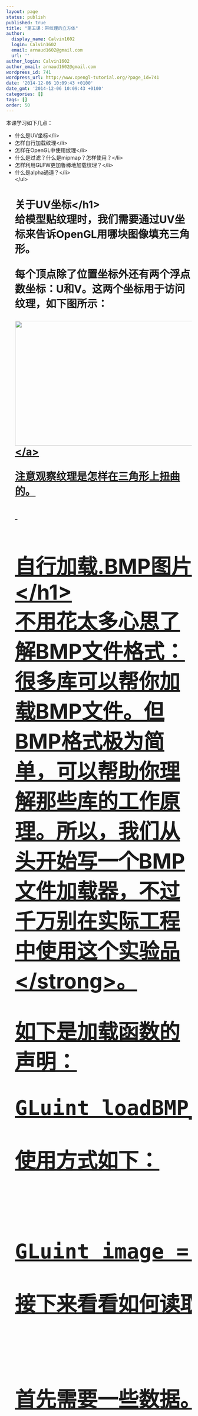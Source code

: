 ```yaml
---
layout: page
status: publish
published: true
title: "第五课：带纹理的立方体"
author:
  display_name: Calvin1602
  login: Calvin1602
  email: arnaud1602@gmail.com
  url: ''
author_login: Calvin1602
author_email: arnaud1602@gmail.com
wordpress_id: 741
wordpress_url: http://www.opengl-tutorial.org/?page_id=741
date: '2014-12-06 10:09:43 +0100'
date_gmt: '2014-12-06 10:09:43 +0100'
categories: []
tags: []
order: 50
---
```

<p>本课学习如下几点：</p>
<ul>
<li>什么是UV坐标<&#47;li>
<li>怎样自行加载纹理<&#47;li>
<li>怎样在OpenGL中使用纹理<&#47;li>
<li>什么是过滤？什么是mipmap？怎样使用？<&#47;li>
<li>怎样利用GLFW更加鲁棒地加载纹理？<&#47;li>
<li>什么是alpha通道？<&#47;li><br />
<&#47;ul></p>
<h1>关于UV坐标<&#47;h1><br />
给模型贴纹理时，我们需要通过UV坐标来告诉OpenGL用哪块图像填充三角形。</p>
<p>每个顶点除了位置坐标外还有两个浮点数坐标：U和V。这两个坐标用于访问纹理，如下图所示：</p>
<p><a href="http:&#47;&#47;www.opengl-tutorial.org&#47;wp-content&#47;uploads&#47;2011&#47;04&#47;UVintro.png"><img class="alignnone size-full wp-image-116" src="http:&#47;&#47;www.opengl-tutorial.org&#47;wp-content&#47;uploads&#47;2011&#47;04&#47;UVintro.png" alt="" width="662" height="337" &#47;><&#47;a></p>
<p>注意观察纹理是怎样在三角形上扭曲的。</p>
<p>&nbsp;</p>
<h1>自行加载.BMP图片<&#47;h1><br />
不用花太多心思了解BMP文件格式：很多库可以帮你加载BMP文件。但BMP格式极为简单，可以帮助你理解那些库的工作原理。所以，我们从头开始写一个BMP文件加载器，不过<strong>千万别在实际工程中使用这个实验品<&#47;strong>。</p>
<p>如下是加载函数的声明：</p>
<pre>GLuint loadBMP_custom(const char * imagepath);<&#47;pre><br />
使用方式如下：</p>
<pre>GLuint image = loadBMP_custom(".&#47;my_texture.bmp");<&#47;pre><br />
接下来看看如何读取BMP文件。</p>
<p>首先需要一些数据。读取文件时将设置这些变量。</p>
<pre>&#47;&#47; Data read from the header of the BMP file<br />
unsigned char header[54]; &#47;&#47; Each BMP file begins by a 54-bytes header<br />
unsigned int dataPos;     &#47;&#47; Position in the file where the actual data begins<br />
unsigned int width, height;<br />
unsigned int imageSize;   &#47;&#47; = width*height*3<br />
&#47;&#47; Actual RGB data<br />
unsigned char * data;<&#47;pre><br />
现在正式开始打开文件。</p>
<pre>&#47;&#47; Open the file<br />
FILE * file = fopen(imagepath,"rb");<br />
if (!file)<br />
{<br />
    printf("Image could not be openedn");<br />
    return 0;<br />
}<&#47;pre><br />
文件一开始是54字节长的文件头，用于标识&ldquo;这是不是一个BMP文件&rdquo;、图像大小、像素位等等。来读取文件头吧：</p>
<pre>if ( fread(header, 1, 54, file)!=54 ){ &#47;&#47; If not 54 bytes read : problem<br />
    printf("Not a correct BMP filen");<br />
    return false;<br />
}<&#47;pre></p>
<p>文件头总是以&ldquo;BM&rdquo;开头。实际上，如果用十六进制编辑器打开BMP文件，您会看到如下情形：</p>
<p><a href="http:&#47;&#47;www.opengl-tutorial.org&#47;wp-content&#47;uploads&#47;2011&#47;04&#47;hexbmp.png"><img class="alignnone size-full wp-image-662" src="http:&#47;&#47;www.opengl-tutorial.org&#47;wp-content&#47;uploads&#47;2011&#47;04&#47;hexbmp.png" alt="" width="541" height="128" &#47;><&#47;a></p>
<p>因此得检查一下头两个字节是否确为&lsquo;B&rsquo;和&lsquo;M&rsquo;：</p>
<pre>if ( header[0]!='B' || header[1]!='M' ){<br />
    printf("Not a correct BMP filen");<br />
    return 0;<br />
}<&#47;pre><br />
现在可以读取文件中图像大小、数据位置等信息了：</p>
<pre>&#47;&#47; Read ints from the byte array<br />
dataPos    = *(int*)&amp;(header[0x0A]);<br />
imageSize  = *(int*)&amp;(header[0x22]);<br />
width      = *(int*)&amp;(header[0x12]);<br />
height     = *(int*)&amp;(header[0x16]);<&#47;pre><br />
如果这些信息缺失，您得手动补齐：</p>
<pre>&#47;&#47; Some BMP files are misformatted, guess missing information<br />
if (imageSize==0)    imageSize=width*height*3; &#47;&#47; 3 : one byte for each Red, Green and Blue component<br />
if (dataPos==0)      dataPos=54; &#47;&#47; The BMP header is done that way<&#47;pre><br />
现在我们知道了图像的大小，可以为之分配一些内存，把图像读进去：</p>
<pre>&#47;&#47; Create a buffer<br />
data = new unsigned char [imageSize];</p>
<p>&#47;&#47; Read the actual data from the file into the buffer<br />
fread(data,1,imageSize,file);</p>
<p>&#47;&#47;Everything is in memory now, the file can be closed<br />
fclose(file);<&#47;pre><br />
到了真正的OpenGL部分了。创建纹理和创建顶点缓冲差不多：创建一个纹理、绑定、填充、配置。</p>
<p>在glTexImage2D函数中，GL_RGB表示颜色由三个分量构成，GL_BGR则说明了颜色在内存中的存储格式。实际上，BMP存储的并不是RGB，而是BGR，因此得把这个告诉OpenGL。</p>
<pre>&#47;&#47; Create one OpenGL texture<br />
GLuint textureID;<br />
glGenTextures(1, &amp;textureID);</p>
<p>&#47;&#47; "Bind" the newly created texture : all future texture functions will modify this texture<br />
glBindTexture(GL_TEXTURE_2D, textureID);</p>
<p>&#47;&#47; Give the image to OpenGL<br />
glTexImage2D(GL_TEXTURE_2D, 0,GL_RGB, width, height, 0, GL_BGR, GL_UNSIGNED_BYTE, data);</p>
<p>glTexParameteri(GL_TEXTURE_2D, GL_TEXTURE_MAG_FILTER, GL_NEAREST);<br />
glTexParameteri(GL_TEXTURE_2D, GL_TEXTURE_MIN_FILTER, GL_NEAREST);<&#47;pre><br />
稍后再解释最后两行代码。同时，得在C++代码中使用刚写好的函数加载一个纹理：</p>
<pre>GLuint Texture = loadBMP_custom("uvtemplate.bmp");<&#47;pre><br />
另外十分重要的一点：<strong> 使用2次幂（power-of-two）的纹理！<&#47;strong></p>
<ul>
<li>优质纹理： 128*128*, 256*256, 1024*1024, 2*2...<&#47;li>
<li>劣质纹理： 127*128, 3*5, ...<&#47;li>
<li>勉强可以但很怪异的纹理： 128*256<&#47;li><br />
<&#47;ul></p>
<h1>在OpenGL中使用纹理<&#47;h1><br />
先来看看片段着色器。大部分代码一目了然：</p>
<pre>#version 330 core</p>
<p>&#47;&#47; Interpolated values from the vertex shaders<br />
in vec2 UV;</p>
<p>&#47;&#47; Ouput data<br />
out vec3 color;</p>
<p>&#47;&#47; Values that stay constant for the whole mesh.<br />
uniform sampler2D myTextureSampler;</p>
<p>void main(){</p>
<p>    &#47;&#47; Output color = color of the texture at the specified UV<br />
    color = texture( myTextureSampler, UV ).rgb;<br />
}<&#47;pre><br />
注意三点：</p>
<ul>
<li>片段着色器需要UV坐标。看似合情合理。<&#47;li>
<li>同时也需要一个&ldquo;Sampler2D&rdquo;来获知要加载哪一个纹理（同一个着色器中可以访问多个纹理）<&#47;li>
<li>最后一点，用texture()访问纹理，该方法返回一个(R,G,B,A)的vec4变量。马上就会了解到分量A。<&#47;li><br />
<&#47;ul><br />
顶点着色器也很简单，只需把UV坐标传给片段着色器：</p>
<pre>#version 330 core</p>
<p>&#47;&#47; Input vertex data, different for all executions of this shader.<br />
layout(location = 0) in vec3 vertexPosition_modelspace;<br />
layout(location = 1) in vec2 vertexUV;</p>
<p>&#47;&#47; Output data ; will be interpolated for each fragment.<br />
out vec2 UV;</p>
<p>&#47;&#47; Values that stay constant for the whole mesh.<br />
uniform mat4 MVP;</p>
<p>void main(){</p>
<p>    &#47;&#47; Output position of the vertex, in clip space : MVP * position<br />
    gl_Position =&nbsp; MVP * vec4(vertexPosition_modelspace,1);</p>
<p>    &#47;&#47; UV of the vertex. No special space for this one.<br />
    UV = vertexUV;<br />
}<&#47;pre><br />
还记得第四课中的&ldquo;layout(location = 1) in vec2 vertexUV&rdquo;吗？我们得在这儿把相同的事情再做一遍，但这次的缓冲中放的不是(R,G,B)三元组，而是(U,V)数对。</p>
<pre>&#47;&#47; Two UV coordinatesfor each vertex. They were created with Blender. You'll learn shortly how to do this yourself.<br />
static const GLfloat g_uv_buffer_data[] = {<br />
    0.000059f, 1.0f-0.000004f,<br />
    0.000103f, 1.0f-0.336048f,<br />
    0.335973f, 1.0f-0.335903f,<br />
    1.000023f, 1.0f-0.000013f,<br />
    0.667979f, 1.0f-0.335851f,<br />
    0.999958f, 1.0f-0.336064f,<br />
    0.667979f, 1.0f-0.335851f,<br />
    0.336024f, 1.0f-0.671877f,<br />
    0.667969f, 1.0f-0.671889f,<br />
    1.000023f, 1.0f-0.000013f,<br />
    0.668104f, 1.0f-0.000013f,<br />
    0.667979f, 1.0f-0.335851f,<br />
    0.000059f, 1.0f-0.000004f,<br />
    0.335973f, 1.0f-0.335903f,<br />
    0.336098f, 1.0f-0.000071f,<br />
    0.667979f, 1.0f-0.335851f,<br />
    0.335973f, 1.0f-0.335903f,<br />
    0.336024f, 1.0f-0.671877f,<br />
    1.000004f, 1.0f-0.671847f,<br />
    0.999958f, 1.0f-0.336064f,<br />
    0.667979f, 1.0f-0.335851f,<br />
    0.668104f, 1.0f-0.000013f,<br />
    0.335973f, 1.0f-0.335903f,<br />
    0.667979f, 1.0f-0.335851f,<br />
    0.335973f, 1.0f-0.335903f,<br />
    0.668104f, 1.0f-0.000013f,<br />
    0.336098f, 1.0f-0.000071f,<br />
    0.000103f, 1.0f-0.336048f,<br />
    0.000004f, 1.0f-0.671870f,<br />
    0.336024f, 1.0f-0.671877f,<br />
    0.000103f, 1.0f-0.336048f,<br />
    0.336024f, 1.0f-0.671877f,<br />
    0.335973f, 1.0f-0.335903f,<br />
    0.667969f, 1.0f-0.671889f,<br />
    1.000004f, 1.0f-0.671847f,<br />
    0.667979f, 1.0f-0.335851f<br />
};<&#47;pre><br />
上述UV坐标对应于下面的模型：</p>
<p><a href="http:&#47;&#47;www.opengl-tutorial.org&#47;wp-content&#47;uploads&#47;2011&#47;04&#47;uv_mapping_blender.png"><img class="alignnone size-medium wp-image-115" src="http:&#47;&#47;www.opengl-tutorial.org&#47;wp-content&#47;uploads&#47;2011&#47;04&#47;uv_mapping_blender-300x222.png" alt="" width="300" height="222" &#47;><&#47;a></p>
<p>其余的就很清楚了。创建一个缓冲、绑定、填充、配置，像往常一样绘制顶点缓冲对象。要注意把glVertexAttribPointer的第二个参数（大小）3改成2。</p>
<p>结果如下：</p>
<p><a href="http:&#47;&#47;www.opengl-tutorial.org&#47;wp-content&#47;uploads&#47;2011&#47;04&#47;nearfiltering.png"><img class="alignnone size-full wp-image-119" src="http:&#47;&#47;www.opengl-tutorial.org&#47;wp-content&#47;uploads&#47;2011&#47;04&#47;nearfiltering.png" alt="" width="533" height="557" &#47;><&#47;a></p>
<p>放大后：</p>
<p><a href="http:&#47;&#47;www.opengl-tutorial.org&#47;wp-content&#47;uploads&#47;2011&#47;04&#47;nearfiltering_zoom.png"><img class="alignnone size-full wp-image-120" src="http:&#47;&#47;www.opengl-tutorial.org&#47;wp-content&#47;uploads&#47;2011&#47;04&#47;nearfiltering_zoom.png" alt="" width="348" height="340" &#47;><&#47;a></p>
<h1>什么是过滤和mipmap？怎样使用？<&#47;h1><br />
正如在上面截图中看到的，纹理质量不是很好。这是因为在loadBMP_custom函数中，有如下两行代码：</p>
<pre>glTexParameteri(GL_TEXTURE_2D, GL_TEXTURE_MAG_FILTER, GL_NEAREST);<br />
glTexParameteri(GL_TEXTURE_2D, GL_TEXTURE_MIN_FILTER, GL_NEAREST);<&#47;pre><br />
这意味着在片段着色器中，texture()将直接提取位于(U,V)坐标的纹素（texel）。</p>
<p><a href="http:&#47;&#47;www.opengl-tutorial.org&#47;wp-content&#47;uploads&#47;2011&#47;04&#47;nearest.png"><img class="alignnone size-full wp-image-130" src="http:&#47;&#47;www.opengl-tutorial.org&#47;wp-content&#47;uploads&#47;2011&#47;04&#47;nearest.png" alt="" width="440" height="240" &#47;><&#47;a></p>
<p>有几种方法可以改善这一状况。</p>
<h2>线性过滤（Linear filtering）<&#47;h2><br />
若采用线性过滤。texture()会查看周围的纹素，然后根据UV坐标距离各纹素中心的距离来混合颜色。这就避免了前面看到的锯齿状边缘。</p>
<p><a href="http:&#47;&#47;www.opengl-tutorial.org&#47;wp-content&#47;uploads&#47;2011&#47;04&#47;linear1.png"><img class="alignnone size-full wp-image-133" src="http:&#47;&#47;www.opengl-tutorial.org&#47;wp-content&#47;uploads&#47;2011&#47;04&#47;linear1.png" alt="" width="440" height="240" &#47;><&#47;a></p>
<p>线性过滤可以显著改善纹理质量，应用的也很多。但若想获得更高质量的纹理，可以采用各向异性过滤，不过速度有些慢。</p>
<h2>各向异性过滤（Anisotropic filtering）<&#47;h2><br />
这种方法逼近了真正片断中的纹素区块。例如下图中稍稍旋转了的纹理，各向异性过滤将沿蓝色矩形框的主方向，作一定数量的采样（即所谓的&ldquo;各向异性层级&rdquo;），计算出其内的颜色。</p>
<p><a href="http:&#47;&#47;www.opengl-tutorial.org&#47;wp-content&#47;uploads&#47;2011&#47;04&#47;aniso.png"><img class="alignnone size-full wp-image-131" src="http:&#47;&#47;www.opengl-tutorial.org&#47;wp-content&#47;uploads&#47;2011&#47;04&#47;aniso.png" alt="" width="440" height="240" &#47;><&#47;a></p>
<h2>Mipmaps<&#47;h2><br />
线性过滤和各向异性过滤都存在一个共同的问题。那就是如果从远处观察纹理，只对4个纹素作混合显得不够。实际上，如果3D模型位于很远的地方，屏幕上只看得见一个片断（像素），那计算平均值得出最终颜色值时，图像所有的纹素都应该考虑在内。很显然，这种做法没有考虑性能问题。撇开两种过滤方法不谈，这里要介绍的是mipmap技术：</p>
<p><a href="http:&#47;&#47;en.wikipedia.org&#47;wiki&#47;File:MipMap_Example_STS101.jpg"><img class="alignnone" src="http:&#47;&#47;upload.wikimedia.org&#47;wikipedia&#47;commons&#47;5&#47;5c&#47;MipMap_Example_STS101.jpg" alt="" width="384" height="256" &#47;><&#47;a></p>
<ul>
<li>一开始，把图像缩小到原来的1&#47;2，然后依次缩小，直到图像只有1x1大小（应该是图像所有纹素的平均值）<&#47;li>
<li>绘制模型时，根据纹素大小选择合适的mipmap。<&#47;li>
<li>可以选用nearest、linear、anisotropic等任意一种滤波方式来对mipmap采样。<&#47;li>
<li>要想效果更好，可以对两个mipmap采样然后混合，得出结果。<&#47;li><br />
<&#47;ul><br />
好在这个比较简单，OpenGL都帮我们做好了，只需一个简单的调用：</p>
<pre>&#47;&#47; When MAGnifying the image (no bigger mipmap available), use LINEAR filtering<br />
glTexParameteri(GL_TEXTURE_2D, GL_TEXTURE_MAG_FILTER, GL_LINEAR);<br />
&#47;&#47; When MINifying the image, use a LINEAR blend of two mipmaps, each filtered LINEARLY too<br />
glTexParameteri(GL_TEXTURE_2D, GL_TEXTURE_MIN_FILTER, GL_LINEAR_MIPMAP_LINEAR);<br />
&#47;&#47; Generate mipmaps, by the way.<br />
glGenerateMipmap(GL_TEXTURE_2D);<&#47;pre></p>
<h1>怎样利用GLFW加载纹理？<&#47;h1><br />
我们的loadBMP_custom函数很棒，因为这是我们自己写的！不过用专门的库更好。GLFW就可以加载纹理（仅限TGA文件）：</p>
<pre>GLuint loadTGA_glfw(const char * imagepath){</p>
<p>    &#47;&#47; Create one OpenGL texture<br />
    GLuint textureID;<br />
    glGenTextures(1, &amp;textureID);</p>
<p>    &#47;&#47; "Bind" the newly created texture : all future texture functions will modify this texture<br />
    glBindTexture(GL_TEXTURE_2D, textureID);</p>
<p>    &#47;&#47; Read the file, call glTexImage2D with the right parameters<br />
    glfwLoadTexture2D(imagepath, 0);</p>
<p>    &#47;&#47; Nice trilinear filtering.<br />
    glTexParameteri(GL_TEXTURE_2D, GL_TEXTURE_WRAP_S, GL_REPEAT);<br />
    glTexParameteri(GL_TEXTURE_2D, GL_TEXTURE_WRAP_T, GL_REPEAT);<br />
    glTexParameteri(GL_TEXTURE_2D, GL_TEXTURE_MAG_FILTER, GL_LINEAR);<br />
    glTexParameteri(GL_TEXTURE_2D, GL_TEXTURE_MIN_FILTER, GL_LINEAR_MIPMAP_LINEAR);<br />
    glGenerateMipmap(GL_TEXTURE_2D);</p>
<p>    &#47;&#47; Return the ID of the texture we just created<br />
    return textureID;<br />
}<&#47;pre></p>
<h1>压缩纹理<&#47;h1><br />
学到这儿，您可能会问：那JPEG格式的纹理又该怎样加载呢？</p>
<p>简答：用不着考虑这些文件格式，您还有更好的选择。</p>
<h2>创建压缩纹理<&#47;h2></p>
<ul>
<li>下载<a href="http:&#47;&#47;developer.amd.com&#47;Resources&#47;archive&#47;ArchivedTools&#47;gpu&#47;compressonator&#47;Pages&#47;default.aspx">The Compressonator<&#47;a>,一款ATI工具<&#47;li>
<li>用它加载一个二次幂纹理<&#47;li>
<li>将其压缩成DXT1、DXT3或DXT5格式（这些格式之间的差别请参考<a href="http:&#47;&#47;en.wikipedia.org&#47;wiki&#47;S3_Texture_Compression">Wikipedia<&#47;a>）：<&#47;li><br />
<&#47;ul><br />
<a href="http:&#47;&#47;www.opengl-tutorial.org&#47;wp-content&#47;uploads&#47;2011&#47;04&#47;TheCompressonator.png"><img class="alignnone size-full wp-image-358" src="http:&#47;&#47;www.opengl-tutorial.org&#47;wp-content&#47;uploads&#47;2011&#47;04&#47;TheCompressonator.png" alt="" width="806" height="688" &#47;><&#47;a></p>
<ul>
<li>生成mipmap，这样就不用在运行时生成mipmap了。<&#47;li>
<li>导出为.DDS文件。<&#47;li><br />
<&#47;ul><br />
至此，图像已压缩为可被GPU直接使用的格式。在着色中随时调用texture()均可以实时解压。这一过程看似很慢，但由于它节省了很多内存空间，传输的数据量就少了。传输内存数据开销很大；纹理解压缩却几乎不耗时（有专门的硬件负责此事）。一般情况下，采用压缩纹理可使性能提升20%。</p>
<h2>使用压缩纹理<&#47;h2><br />
来看看怎样加载压缩纹理。这和加载BMP的代码很相似，只不过文件头的结构不一样：</p>
<pre>GLuint loadDDS(const char * imagepath){</p>
<p>&nbsp;&nbsp;&nbsp; unsigned char header[124];</p>
<p>&nbsp;&nbsp;&nbsp; FILE *fp;</p>
<p>&nbsp;&nbsp;&nbsp; &#47;* try to open the file *&#47;<br />
&nbsp;&nbsp;&nbsp; fp = fopen(imagepath, "rb");<br />
&nbsp;&nbsp;&nbsp; if (fp == NULL)<br />
&nbsp;&nbsp;&nbsp; &nbsp;&nbsp;&nbsp; return 0;</p>
<p>&nbsp;&nbsp;&nbsp; &#47;* verify the type of file *&#47;<br />
&nbsp;&nbsp;&nbsp; char filecode[4];<br />
&nbsp;&nbsp;&nbsp; fread(filecode, 1, 4, fp);<br />
&nbsp;&nbsp;&nbsp; if (strncmp(filecode, "DDS ", 4) != 0) {<br />
&nbsp;&nbsp;&nbsp; &nbsp;&nbsp;&nbsp; fclose(fp);<br />
&nbsp;&nbsp;&nbsp; &nbsp;&nbsp;&nbsp; return 0;<br />
&nbsp;&nbsp;&nbsp; }</p>
<p>&nbsp;&nbsp;&nbsp; &#47;* get the surface desc *&#47;<br />
&nbsp;&nbsp;&nbsp; fread(&amp;header, 124, 1, fp); </p>
<p>&nbsp;&nbsp;&nbsp; unsigned int height&nbsp;&nbsp;&nbsp;&nbsp;&nbsp; = *(unsigned int*)&amp;(header[8 ]);<br />
&nbsp;&nbsp;&nbsp; unsigned int width&nbsp;&nbsp;&nbsp; &nbsp;&nbsp;&nbsp;&nbsp; = *(unsigned int*)&amp;(header[12]);<br />
&nbsp;&nbsp;&nbsp; unsigned int linearSize&nbsp;&nbsp;&nbsp; &nbsp;= *(unsigned int*)&amp;(header[16]);<br />
&nbsp;&nbsp;&nbsp; unsigned int mipMapCount = *(unsigned int*)&amp;(header[24]);<br />
&nbsp;&nbsp;&nbsp; unsigned int fourCC&nbsp;&nbsp;&nbsp;&nbsp;&nbsp; = *(unsigned int*)&amp;(header[80]);<&#47;pre><br />
文件头之后是真正的数据：紧接着是mipmap层级。可以一次性批量地读取：</p>
<p>&nbsp;</p>
<pre>&nbsp;&nbsp;&nbsp; unsigned char * buffer;<br />
&nbsp;&nbsp;&nbsp; unsigned int bufsize;<br />
&nbsp;&nbsp;&nbsp; &#47;* how big is it going to be including all mipmaps? *&#47;<br />
&nbsp;&nbsp;&nbsp; bufsize = mipMapCount > 1 ? linearSize * 2 : linearSize;<br />
&nbsp;&nbsp;&nbsp; buffer = (unsigned char*)malloc(bufsize * sizeof(unsigned char));<br />
&nbsp;&nbsp;&nbsp; fread(buffer, 1, bufsize, fp);<br />
&nbsp;&nbsp;&nbsp; &#47;* close the file pointer *&#47;<br />
&nbsp;&nbsp;&nbsp; fclose(fp);<&#47;pre><br />
这里要处理三种格式：DXT1、DXT3和DXT5。我们得把&ldquo;fourCC&rdquo;标识转换成OpenGL能识别的值。</p>
<pre>&nbsp;&nbsp;&nbsp; unsigned int components&nbsp; = (fourCC == FOURCC_DXT1) ? 3 : 4;<br />
&nbsp;&nbsp;&nbsp; unsigned int format;<br />
&nbsp;&nbsp;&nbsp; switch(fourCC)<br />
&nbsp;&nbsp;&nbsp; {<br />
&nbsp;&nbsp;&nbsp; case FOURCC_DXT1:<br />
&nbsp;&nbsp;&nbsp; &nbsp;&nbsp;&nbsp; format = GL_COMPRESSED_RGBA_S3TC_DXT1_EXT;<br />
&nbsp;&nbsp;&nbsp; &nbsp;&nbsp;&nbsp; break;<br />
&nbsp;&nbsp;&nbsp; case FOURCC_DXT3:<br />
&nbsp;&nbsp;&nbsp; &nbsp;&nbsp;&nbsp; format = GL_COMPRESSED_RGBA_S3TC_DXT3_EXT;<br />
&nbsp;&nbsp;&nbsp; &nbsp;&nbsp;&nbsp; break;<br />
&nbsp;&nbsp;&nbsp; case FOURCC_DXT5:<br />
&nbsp;&nbsp;&nbsp; &nbsp;&nbsp;&nbsp; format = GL_COMPRESSED_RGBA_S3TC_DXT5_EXT;<br />
&nbsp;&nbsp;&nbsp; &nbsp;&nbsp;&nbsp; break;<br />
&nbsp;&nbsp;&nbsp; default:<br />
&nbsp;&nbsp;&nbsp; &nbsp;&nbsp;&nbsp; free(buffer);<br />
&nbsp;&nbsp;&nbsp; &nbsp;&nbsp;&nbsp; return 0;<br />
&nbsp;&nbsp;&nbsp; }<&#47;pre><br />
像往常一样创建纹理：</p>
<pre>&nbsp;&nbsp;&nbsp; &#47;&#47; Create one OpenGL texture<br />
&nbsp;&nbsp;&nbsp; GLuint textureID;<br />
&nbsp;&nbsp;&nbsp; glGenTextures(1, &amp;textureID);</p>
<p>&nbsp;&nbsp;&nbsp; &#47;&#47; "Bind" the newly created texture : all future texture functions will modify this texture<br />
&nbsp;&nbsp;&nbsp; glBindTexture(GL_TEXTURE_2D, textureID);<&#47;pre><br />
现在只需逐个填充mipmap：</p>
<pre>&nbsp;&nbsp;&nbsp; unsigned int blockSize = (format == GL_COMPRESSED_RGBA_S3TC_DXT1_EXT) ? 8 : 16;<br />
&nbsp;&nbsp;&nbsp; unsigned int offset = 0;</p>
<p>&nbsp;&nbsp;&nbsp; &#47;* load the mipmaps *&#47;<br />
&nbsp;&nbsp;&nbsp; for (unsigned int level = 0; level < mipMapCount &amp;&amp; (width || height); ++level)<br />
&nbsp;&nbsp;&nbsp; {<br />
&nbsp;&nbsp;&nbsp; &nbsp;&nbsp;&nbsp; unsigned int size = ((width+3)&#47;4)*((height+3)&#47;4)*blockSize;<br />
&nbsp;&nbsp;&nbsp; &nbsp;&nbsp;&nbsp; glCompressedTexImage2D(GL_TEXTURE_2D, level, format, width, height,&nbsp;<br />
&nbsp;&nbsp;&nbsp; &nbsp;&nbsp;&nbsp; &nbsp;&nbsp;&nbsp; 0, size, buffer + offset);</p>
<p>&nbsp;&nbsp;&nbsp; &nbsp;&nbsp;&nbsp; offset += size;<br />
&nbsp;&nbsp;&nbsp; &nbsp;&nbsp;&nbsp; width&nbsp; &#47;= 2;<br />
&nbsp;&nbsp;&nbsp; &nbsp;&nbsp;&nbsp; height &#47;= 2;<br />
&nbsp;&nbsp;&nbsp; }<br />
&nbsp;&nbsp;&nbsp; free(buffer); </p>
<p>&nbsp;&nbsp;&nbsp; return textureID;<&#47;pre></p>
<h2>反转UV坐标<&#47;h2><br />
DXT压缩源自DirectX。和OpenGL相比，DirectX中的V纹理坐标是反过来的。所以使用压缩纹理时，得用(coord.v, 1.0-coord.v)来获取正确的纹素。可以在导出脚本、加载器、着色器等环节中执行这步操作</p>
<h1>总结<&#47;h1><br />
刚才我们学习了创建、加载以及在OpenGL中使用纹理。</p>
<p>总的来说，压缩纹理体积小、加载迅速、使用便捷，应该只用压缩纹理；主要的缺点是得用The Compressonator来转换图像格式。</p>
<h1>练习<&#47;h1></p>
<ul>
<li>源代码中实现了DDS加载器，但没有做纹理坐标的改动（译者注：指文中讲述的反转 UV坐标）。在适当的位置添加该功能，以使正方体正确显示。<&#47;li>
<li>试试各种DDS格式。所得结果有何不同？压缩率呢？<&#47;li>
<li>试试在The Compressonator不生成mipmap。结果如何？请给出3种方案解决这一问题。<&#47;li><br />
<&#47;ul></p>
<h1>参考文献<&#47;h1></p>
<ul>
<li><a href="http:&#47;&#47;www.oldunreal.com&#47;editing&#47;s3tc&#47;ARB_texture_compression.pdf">Using texture compression in OpenGL<&#47;a> , S&eacute;bastien Domine, NVIDIA<&#47;li><br />
<&#47;ul></p>
